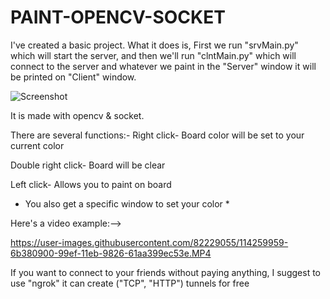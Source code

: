 # PAINT-OPENCV-SOCKET
I've created a basic project. What it does is, First we run "srvMain.py" which will start the server, and then we'll run "clntMain.py" which will connect to the server and whatever we paint in the "Server" window it will be printed on "Client" window.

![Screenshot](https://user-images.githubusercontent.com/82229055/114259774-f912f480-99ed-11eb-8b3e-626fd6d48a77.png)

It is made with opencv & socket.

There are several functions:-
Right click- Board color will be set to your current color

Double right click- Board will be clear

Left click- Allows you to paint on board

* You also get a specific window to set your color *

Here's a video example:-->

https://user-images.githubusercontent.com/82229055/114259959-6b380900-99ef-11eb-9826-61aa399ec53e.MP4

If you want to connect to your friends without paying anything, I suggest to use "ngrok" it can create ("TCP", "HTTP") tunnels for free
